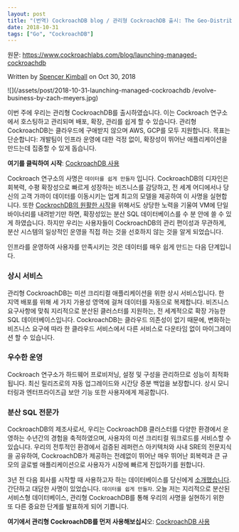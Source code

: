 ```yaml
---
layout: post
title: "(번역) CockroachDB blog / 관리형 CockroachDB 출시: The Geo-Distributed Database as a Service"
date: 2018-10-31
tags: ["Go", "CockroachDB"]
---
```


원문: https://www.cockroachlabs.com/blog/launching-managed-cockroachdb

Written by [Spencer Kimball](https://www.cockroachlabs.com/author/spencer-kimball/) on Oct 30, 2018

![](/assets/post/2018-10-31-launching-managed-cockroachdb
/evolve-business-by-zach-meyers.jpg)

<!--more-->

이번 주에 우리는 관리형 CockroachDB를 출시하였습니다. 이는 Cockroach 연구소에서 호스팅하고 관리되며 배포, 확장, 관리를 쉽게 할 수 있습니다. 관리형 CockroachDB는 클라우드에 구애받지 않으며 AWS, GCP를 모두 지원합니다. 목표는 단순합니다: 개발팀이 인프라 운영에 대한 걱정 없이, 확장성이 뛰어난 애플리케이션을 만드는데 집중할 수 있게 돕습니다.

**여기를 클릭하여 시작**: [CockroachDB 사용](https://www.cockroachlabs.com/get-cockroachdb)

Cockroach 연구소의 사명은 `데이터를 쉽게 만들자` 입니다. CockroachDB의 디자인은 회복력, 수평 확장성으로 빠르게 성장하는 비즈니스를 감당하고, 전 세계 어디에서나 당신의 고객 가까이 데이터를 이동시키는 업계 최고의 모델을 제공하여 이 사명을 실현합니다. 또한 [CockrochDB의 원활한 시작](https://www.cockroachlabs.com/docs/stable/install-cockroachdb.html)을 위해서도 상당한 노력을 기울여 VM에 단일 바이너리를 내려받기만 하면, 확장성있는 분산 SQL 데이터베이스를 수 분 안에 쓸 수 있게 하였습니다. 하지만 우리는 사용자들이 CockroachDB의 관리 편이성과 무관하게, 분산 시스템의 일상적인 운영을 직접 하는 것을 선호하지 않는 것을 알게 되었습니다.

인프라를 운영하여 사용자를 만족시키는 것은 데이터를 매우 쉽게 만드는 다음 단계입니다.

### 상시 서비스

관리형 CockroachDB는 미션 크리티컬 애플리케이션을 위한 상시 서비스입니다. 한 지역 배포를 위해 세 가지 가용성 영역에 걸쳐 데이터를 자동으로 복제합니다. 비즈니스 요구사항에 맞춰 지리적으로 분산된 클러스터를 지원하는, 전 세계적으로 확장 가능한 SQL 데이터베이스입니다. CockroachDB는 클라우드 의존성이 없기 때문에, 변화하는 비즈니스 요구에 따라 한 클라우드 서비스에서 다른 서비스로 다운타임 없이 마이그레이션 할 수 있습니다.

### 우수한 운영

Cockroach 연구소가 하드웨어 프로비저닝, 설정 및 구성을 관리하므로 성능이 최적화됩니다. 최신 릴리즈로의 자동 업그레이드와 시간당 증분 백업을 보장합니다. 상시 모니터링과 엔터프라이즈급 보안 기능 또한 사용자에게 제공합니다.

### 분산 SQL 전문가

CockroachDB의 제조사로서, 우리는 CockroachDB 클러스터를 다양한 환경에서 운영하는 수년간의 경험을 축적하였으며, 사용자의 미션 크리티컬 워크로드를 서비스할 수 있습니다. 우리의 전투적인 환경에서 검증된 레퍼런스 아키텍처와 사내 SRE의 전문지식을 공유하여, CockroachDB가 제공하는 전례없이 뛰어난 매우 뛰어난 회복력과 큰 규모의 글로벌 애플리케이션으로 사용자가 시장에 빠르게 진입하기를 원합니다.

3년 전 다음 회사를 시작할 때 사용하고자 하는 데이터베이스를 당신에게 [소개했습니다](/assets/post/2018-10-15-cockroachdb-blog-hello-world). 간단하고 대담한 사명이 있었습니다. `데이터를 쉽게 만들자`. 오늘 저는 지리적으로 분산된 서비스형 데이터베이스, 관리형 CockroachDB를 통해 우리의 사명을 실현하기 위한 또 다른 중요한 단계를 발표하게 되어 기쁩니다.

**여기에서 관리형 CockroachDB를 먼저 사용해보십시**오: [CockroachDB 사용](https://www.cockroachlabs.com/get-cockroachdb)
